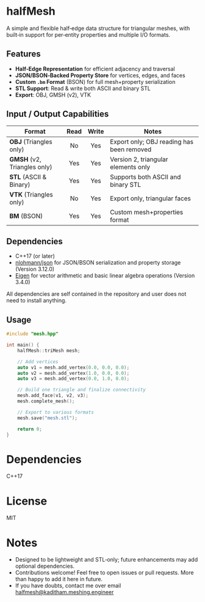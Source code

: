# halfMesh

A simple and flexible half‐edge data structure for triangular meshes, with built‐in support for per‐entity properties and multiple I/O formats.

## Features

- **Half‐Edge Representation** for efficient adjacency and traversal
- **JSON/BSON‐Backed Property Store** for vertices, edges, and faces
- **Custom `.bm` Format** (BSON) for full mesh+property serialization
- **STL Support**: Read & write both ASCII and binary STL
- **Export**: OBJ, GMSH (v2), VTK

## Input / Output Capabilities

| Format                        | Read | Write | Notes                                                      |
|-------------------------------|:----:|:-----:|------------------------------------------------------------|
| **OBJ** (Triangles only)      |  No  |  Yes  | Export only; OBJ reading has been removed                  |
| **GMSH** (v2, Triangles only) |  Yes |  Yes  | Version 2, triangular elements only                       |
| **STL** (ASCII & Binary)      |  Yes |  Yes  | Supports both ASCII and binary STL                         |
| **VTK** (Triangles only)      |  No  |  Yes  | Export only, triangular faces                              |
| **BM** (BSON)                 |  Yes |  Yes  | Custom mesh+properties format                             |

## Dependencies

- C++17 (or later)
- [nlohmann/json](https://github.com/nlohmann/json/releases/tag/v3.12.0) for JSON/BSON serialization and property storage (Version 3.12.0)
- [Eigen](https://gitlab.com/libeigen/eigen/-/releases/3.4.0) for vector arithmetic and basic linear algebra operations (Version 3.4.0)

All dependencies are self contained in the repository and user does not need to install anything.

## Usage

```cpp
#include "mesh.hpp"

int main() {
    halfMesh::triMesh mesh;

    // Add vertices
    auto v1 = mesh.add_vertex(0.0, 0.0, 0.0);
    auto v2 = mesh.add_vertex(1.0, 0.0, 0.0);
    auto v3 = mesh.add_vertex(0.0, 1.0, 0.0);

    // Build one triangle and finalize connectivity
    mesh.add_face(v1, v2, v3);
    mesh.complete_mesh();

    // Export to various formats
    mesh.save("mesh.stl");

    return 0;
}
```

# Dependencies
C++17

# License
MIT

# Notes
* Designed to be lightweight and STL‐only; future enhancements may add optional dependencies.
* Contributions welcome! Feel free to open issues or pull requests. More than happy to add it here in future. 
* If you have doubts, contact me over email [halfmesh@kaditham.meshing.engineer](mailto:halfmesh@kaditham.meshing.engineer)